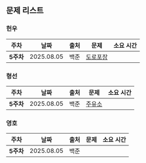 ## 문제 리스트

<h3>헌우</h3>

|주차|날짜|출처|문제|소요 시간|
|--|--|--|--|--|
|**5주차** |2025.08.05|백준|[도로포장](https://www.acmicpc.net/problem/1162)|



<h3>형선</h3>

|주차|날짜|출처|문제|소요 시간|
|--|--|--|--|--|
|**5주차** |2025.08.05|백준|[주유소](https://www.acmicpc.net/problem/13308)|


<h3>영호</h3>

|주차|날짜|출처|문제|소요 시간|
|--|--|--|--|--|
|**5주차** |2025.08.05|백준|[]()|
